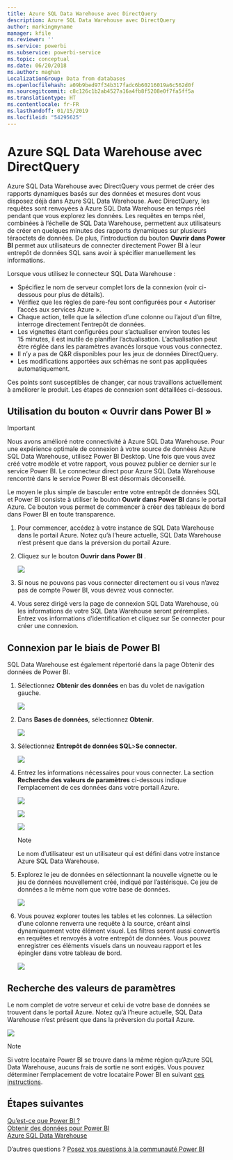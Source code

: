 ```yaml
---
title: Azure SQL Data Warehouse avec DirectQuery
description: Azure SQL Data Warehouse avec DirectQuery
author: markingmyname
manager: kfile
ms.reviewer: ''
ms.service: powerbi
ms.subservice: powerbi-service
ms.topic: conceptual
ms.date: 06/20/2018
ms.author: maghan
LocalizationGroup: Data from databases
ms.openlocfilehash: a09b9bed97f34b317fadc6b60216019a6c562d0f
ms.sourcegitcommit: c8c126c1b2ab4527a16a4fb8f5208e0f7fa5ff5a
ms.translationtype: HT
ms.contentlocale: fr-FR
ms.lasthandoff: 01/15/2019
ms.locfileid: "54295625"
---
```

# <a name="azure-sql-data-warehouse-with-directquery"></a>Azure SQL Data Warehouse avec DirectQuery
Azure SQL Data Warehouse avec DirectQuery vous permet de créer des rapports dynamiques basés sur des données et mesures dont vous disposez déjà dans Azure SQL Data Warehouse. Avec DirectQuery, les requêtes sont renvoyées à Azure SQL Data Warehouse en temps réel pendant que vous explorez les données. Les requêtes en temps réel, combinées à l’échelle de SQL Data Warehouse, permettent aux utilisateurs de créer en quelques minutes des rapports dynamiques sur plusieurs téraoctets de données. De plus, l’introduction du bouton **Ouvrir dans Power BI** permet aux utilisateurs de connecter directement Power BI à leur entrepôt de données SQL sans avoir à spécifier manuellement les informations.

Lorsque vous utilisez le connecteur SQL Data Warehouse :

* Spécifiez le nom de serveur complet lors de la connexion (voir ci-dessous pour plus de détails).
* Vérifiez que les règles de pare-feu sont configurées pour « Autoriser l’accès aux services Azure ».
* Chaque action, telle que la sélection d’une colonne ou l’ajout d’un filtre, interroge directement l’entrepôt de données.
* Les vignettes étant configurées pour s’actualiser environ toutes les 15 minutes, il est inutile de planifier l’actualisation.  L’actualisation peut être réglée dans les paramètres avancés lorsque vous vous connectez.
* Il n’y a pas de Q&R disponibles pour les jeux de données DirectQuery.
* Les modifications apportées aux schémas ne sont pas appliquées automatiquement.

Ces points sont susceptibles de changer, car nous travaillons actuellement à améliorer le produit. Les étapes de connexion sont détaillées ci-dessous.

## <a name="using-the-open-in-power-bi-button"></a>Utilisation du bouton « Ouvrir dans Power BI »

> [!Important]
> Nous avons amélioré notre connectivité à Azure SQL Data Warehouse.  Pour une expérience optimale de connexion à votre source de données Azure SQL Data Warehouse, utilisez Power BI Desktop.  Une fois que vous avez créé votre modèle et votre rapport, vous pouvez publier ce dernier sur le service Power BI.  Le connecteur direct pour Azure SQL Data Warehouse rencontré dans le service Power BI est désormais déconseillé.
>

Le moyen le plus simple de basculer entre votre entrepôt de données SQL et Power BI consiste à utiliser le bouton **Ouvrir dans Power BI** dans le portail Azure. Ce bouton vous permet de commencer à créer des tableaux de bord dans Power BI en toute transparence.

1. Pour commencer, accédez à votre instance de SQL Data Warehouse dans le portail Azure. Notez qu’à l’heure actuelle, SQL Data Warehouse n’est présent que dans la préversion du portail Azure.
2. Cliquez sur le bouton **Ouvrir dans Power BI** .
   
    ![](media/service-azure-sql-data-warehouse-with-direct-connect/openinpowerbi.png)
3. Si nous ne pouvons pas vous connecter directement ou si vous n’avez pas de compte Power BI, vous devrez vous connecter.
4. Vous serez dirigé vers la page de connexion SQL Data Warehouse, où les informations de votre SQL Data Warehouse seront préremplies. Entrez vos informations d’identification et cliquez sur Se connecter pour créer une connexion.

## <a name="connecting-through-power-bi"></a>Connexion par le biais de Power BI
SQL Data Warehouse est également répertorié dans la page Obtenir des données de Power BI. 

1. Sélectionnez **Obtenir des données** en bas du volet de navigation gauche.  
   
    ![](media/service-azure-sql-data-warehouse-with-direct-connect/getdatabutton.png)
2. Dans **Bases de données**, sélectionnez **Obtenir**.
   
    ![](media/service-azure-sql-data-warehouse-with-direct-connect/databases.png)
3. Sélectionnez **Entrepôt de données SQL**\>**Se connecter**.
   
    ![](media/service-azure-sql-data-warehouse-with-direct-connect/azuresqldatawarehouseconnect.png)
4. Entrez les informations nécessaires pour vous connecter. La section **Recherche des valeurs de paramètres** ci-dessous indique l’emplacement de ces données dans votre portail Azure.
   
    ![](media/service-azure-sql-data-warehouse-with-direct-connect/servername.png)
   
    ![](media/service-azure-sql-data-warehouse-with-direct-connect/servernamewithadvanced.png)
   
    ![](media/service-azure-sql-data-warehouse-with-direct-connect/username.png)
   
   > [!NOTE]
   > Le nom d’utilisateur est un utilisateur qui est défini dans votre instance Azure SQL Data Warehouse.
   > 
   > 
5. Explorez le jeu de données en sélectionnant la nouvelle vignette ou le jeu de données nouvellement créé, indiqué par l’astérisque. Ce jeu de données a le même nom que votre base de données.
   
    ![](media/service-azure-sql-data-warehouse-with-direct-connect/dataset2.png)
6. Vous pouvez explorer toutes les tables et les colonnes. La sélection d’une colonne renverra une requête à la source, créant ainsi dynamiquement votre élément visuel. Les filtres seront aussi convertis en requêtes et renvoyés à votre entrepôt de données. Vous pouvez enregistrer ces éléments visuels dans un nouveau rapport et les épingler dans votre tableau de bord.
   
    ![](media/service-azure-sql-data-warehouse-with-direct-connect/explore3.png)

## <a name="finding-parameter-values"></a>Recherche des valeurs de paramètres
Le nom complet de votre serveur et celui de votre base de données se trouvent dans le portail Azure. Notez qu’à l’heure actuelle, SQL Data Warehouse n’est présent que dans la préversion du portail Azure.

![](media/service-azure-sql-data-warehouse-with-direct-connect/azureportal.png)

> [!NOTE]
> Si votre locataire Power BI se trouve dans la même région qu’Azure SQL Data Warehouse, aucuns frais de sortie ne sont exigés. Vous pouvez déterminer l’emplacement de votre locataire Power BI en suivant [ces instructions](https://docs.microsoft.com/power-bi/service-admin-where-is-my-tenant-located).
>

## <a name="next-steps"></a>Étapes suivantes
[Qu’est-ce que Power BI ?](power-bi-overview.md)  
[Obtenir des données pour Power BI](service-get-data.md)  
[Azure SQL Data Warehouse](/azure/sql-data-warehouse/sql-data-warehouse-overview-what-is/)

D’autres questions ? [Posez vos questions à la communauté Power BI](http://community.powerbi.com/)
